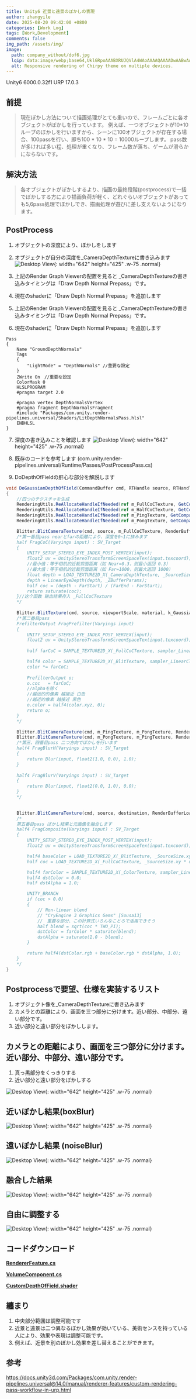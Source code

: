 ```yaml
---
title: Unity6 近景と遠景のぼかしの表現
author: zhangyile
date: 2025-08-20 09:42:00 +0800
categories: [Work Log]
tags: [Work,Development]
comments: false
img_path: /assets/img/
image:
  path: company_without/dof6.jpg
  lqip: data:image/webp;base64,UklGRpoAAABXRUJQVlA4WAoAAAAQAAAADwAABwAAQUxQSDIAAAARL0AmbZurmr57yyIiqE8oiG0bejIYEQTgqiDA9vqnsUSI6H+oAERp2HZ65qP/VIAWAFZQOCBCAAAA8AEAnQEqEAAIAAVAfCWkAALp8sF8rgRgAP7o9FDvMCkMde9PK7euH5M1m6VWoDXf2FkP3BqV0ZYbO6NA/VFIAAAA
  alt: Responsive rendering of Chirpy theme on multiple devices.
---
```


Unity6 6000.0.32f1
URP 17.0.3

## 前提

> 現在ぼかし方法について描画処理がとても重いので、フレームごとに各オブジェクトがぼかしを行っています。
> 例えば、一つオブジェクトが10*10ループのぼかしを行いますから、シーンに100オブジェクトが存在する場合、100passを行い、即ち100 * 10 * 10 = 10000ループします。
> pass数が多ければ多い程、処理が重くなり、フレーム数が落ち、ゲームが滑らかにならないです。

## 解決方法

> 各オブジェクトがぼかしするより、描画の最終段階(postprocess)で一括でぼかしする方により描画負荷が軽く、どれぐらいオブジェクトがあっても5,6pass処理でぼかしでき、描画処理が遊びに差し支えないようになります。

## PostProcess

1. オブジェクトの深度により、ぼかしをします
2. オブジェクトが自分の深度を_CameraDepthTextureに書き込みます
![Desktop View](company_without/dof1.png){: width="642" height="425" .w-75 .normal}

3. 上記のRender Graph Viewerの配置を見ると _CameraDepthTextureの書き込みタイミングは「Draw Depth Normal Prepass」です。
4. 現在のshaderに「Draw Depth Normal Prepass」を追加します

5. 上記のRender Graph Viewerの配置を見ると _CameraDepthTextureの書き込みタイミングは「Draw Depth Normal Prepass」です。
6. 現在のshaderに「Draw Depth Normal Prepass」を追加します

```hlsl
Pass
{
    Name "GroundDepthNormals"
    Tags
    {
        "LightMode" = "DepthNormals" //重要な設定
    }
    ZWrite On　//重要な設定
    ColorMask 0
    HLSLPROGRAM
    #pragma target 2.0

    #pragma vertex DepthNormalsVertex
    #pragma fragment DepthNormalsFragment
    #include "Packages/com.unity.render-pipelines.universal/Shaders/LitDepthNormalsPass.hlsl"
    ENDHLSL
}
```

7. 深度の書き込みことを確認します
![Desktop View](company_without/dof2.jpg){: width="642" height="425" .w-75 .normal}

8. 既存のコードを参考します (com.unity.render-pipelines.universal/Runtime/Passes/PostProcessPass.cs)
9. DoDepthOfFieldの肝心な部分を解説します

```csharp
void DoGaussianDepthOfField(CommandBuffer cmd, RTHandle source, RTHandle destination, Rect pixelRect, bool enableAlphaOutput)
{
	//四つのテクスチャを生成
    RenderingUtils.ReAllocateHandleIfNeeded(ref m_FullCoCTexture, GetCompatibleDescriptor(m_Descriptor.width, m_Descriptor.height, m_GaussianCoCFormat), FilterMode.Bilinear, TextureWrapMode.Clamp, name: "_FullCoCTexture");
    RenderingUtils.ReAllocateHandleIfNeeded(ref m_HalfCoCTexture, GetCompatibleDescriptor(wh, hh, m_GaussianCoCFormat), FilterMode.Bilinear, TextureWrapMode.Clamp, name: "_HalfCoCTexture");
    RenderingUtils.ReAllocateHandleIfNeeded(ref m_PingTexture, GetCompatibleDescriptor(wh, hh, GraphicsFormat.R16G16B16A16_SFloat), FilterMode.Bilinear, TextureWrapMode.Clamp, name: "_PingTexture");
    RenderingUtils.ReAllocateHandleIfNeeded(ref m_PongTexture, GetCompatibleDescriptor(wh, hh, GraphicsFormat.R16G16B16A16_SFloat), FilterMode.Bilinear, TextureWrapMode.Clamp, name: "_PongTexture");

    Blitter.BlitCameraTexture(cmd, source, m_FullCoCTexture, RenderBufferLoadAction.DontCare, RenderBufferStoreAction.Store, material, k_GaussianDoFPassComputeCoc);
    /*第一番目pass nearとfarの距離により、深度を0~1に挟みます
    half FragCoC(Varyings input) : SV_Target
    {
        UNITY_SETUP_STEREO_EYE_INDEX_POST_VERTEX(input);
        float2 uv = UnityStereoTransformScreenSpaceTex(input.texcoord);
        //最小值：等于相机的近裁剪面距离（如 Near=0.3，则最小返回 0.3）
        //最大值：等于相机的远裁剪面距离（如 Far=1000，则最大返回 1000）
        float depth = LOAD_TEXTURE2D_X(_CameraDepthTexture, _SourceSize.xy * uv).x;
        depth = LinearEyeDepth(depth, _ZBufferParams);
        half coc = (depth - FarStart) / (FarEnd - FarStart);
        return saturate(coc);
    }//这个函数 输出结果存入 _FullCoCTexture
    */		
	
    Blitter.BlitTexture(cmd, source, viewportScale, material, k_GaussianDoFPassDownscalePrefilter);
    /*第二番目pass 
    PrefilterOutput FragPrefilter(Varyings input)
    {
        UNITY_SETUP_STEREO_EYE_INDEX_POST_VERTEX(input);
        float2 uv = UnityStereoTransformScreenSpaceTex(input.texcoord);
    
        half farCoC = SAMPLE_TEXTURE2D_X(_FullCoCTexture, sampler_LinearClamp, uv).x;

        half4 color = SAMPLE_TEXTURE2D_X(_BlitTexture, sampler_LinearClamp, uv);
        color *= farCoC;
    
        PrefilterOutput o;
        o.coc   = farCoC;
        //alphaを除く
        //越远的的像素 越接近 白色
        //越近的像素 越接近 黑色
        o.color = half4(color.xyz, 0);
        return o;
    }
    */

    Blitter.BlitCameraTexture(cmd, m_PingTexture, m_PongTexture, RenderBufferLoadAction.DontCare, RenderBufferStoreAction.Store, material, k_GaussianDoFPassBlurH);
    Blitter.BlitCameraTexture(cmd, m_PongTexture, m_PingTexture, RenderBufferLoadAction.DontCare, RenderBufferStoreAction.Store, material, k_GaussianDoFPassBlurV);
    /*第三、四番目pass 二つ方向でぼかしを行います
    half4 FragBlurH(Varyings input) : SV_Target
    {
        return Blur(input, float2(1.0, 0.0), 1.0);
    }
    
    half4 FragBlurV(Varyings input) : SV_Target
    {
        return Blur(input, float2(0.0, 1.0), 0.0);
    }
    */

		
    Blitter.BlitCameraTexture(cmd, source, destination, RenderBufferLoadAction.DontCare, RenderBufferStoreAction.Store, material, k_GaussianDoFPassComposite);
    /*
    第五番目pass ぼかし結果と元画像を融合します
    half4 FragComposite(Varyings input) : SV_Target
    {
        UNITY_SETUP_STEREO_EYE_INDEX_POST_VERTEX(input);
        float2 uv = UnityStereoTransformScreenSpaceTex(input.texcoord);

        half4 baseColor = LOAD_TEXTURE2D_X(_BlitTexture, _SourceSize.xy * uv);
        half coc = LOAD_TEXTURE2D_X(_FullCoCTexture, _SourceSize.xy * uv).x;

        half4 farColor = SAMPLE_TEXTURE2D_X(_ColorTexture, sampler_LinearClamp, uv);
        half4 dstColor = 0.0;
        half dstAlpha = 1.0;

        UNITY_BRANCH
        if (coc > 0.0)
        {
            // Non-linear blend
            // "CryEngine 3 Graphics Gems" [Sousa13]
            //　重要な部分、この計算式いろんなことろで活用できそう
            half blend = sqrt(coc * TWO_PI);
            dstColor = farColor * saturate(blend);
            dstAlpha = saturate(1.0 - blend);
        }

        return half4(dstColor.rgb + baseColor.rgb * dstAlpha, 1.0);
    }
    */
}
```

## Postprocessで要望、仕様を実装するリスト

1. オブジェクト像を_CameraDepthTextureに書き込みます
2. カメラとの距離により、画面を三つ部分に分けます。近い部分、中部分、遠い部分です。
3. 近い部分と遠い部分をぼかしします。

## カメラとの距離により、画面を三つ部分に分けます。近い部分、中部分、遠い部分です。

1. 真っ黒部分をくっきりする
2. 近い部分と遠い部分をぼかしする

![Desktop View](company_without/dof3.png){: width="642" height="425" .w-75 .normal}

## 近いぼかし結果(boxBlur)
![Desktop View](company_without/dof5.jpg){: width="642" height="425" .w-75 .normal}

## 遠いぼかし結果 (noiseBlur)
![Desktop View](company_without/dof4.jpg){: width="642" height="425" .w-75 .normal}

## 融合した結果
![Desktop View](company_without/dof6.jpg){: width="642" height="425" .w-75 .normal}

## 自由に調整する
![Desktop View](company_without/dof7.jpg){: width="642" height="425" .w-75 .normal}

## コードダウンロード
[**RendererFeature.cs**][RenderFeature]

[**VolumeComponent.cs**][VolumeComponent]

[**CustomDepthOfField.shader**][Shader]

## 纏まり

1. 中央部分範囲は調整可能です
2. 近景と遠景は二つ異なるぼかし効果が効いている、美術センスを持っている人により、効果や表現は調整可能です。
3. 例えば、近景を別のぼかし効果を差し替えることができます。

## 参考

https://docs.unity3d.com/Packages/com.unity.render-pipelines.universal@14.0/manual/renderer-features/custom-rendering-pass-workflow-in-urp.html


[RenderFeature]: https://github.com/zhangyile1991911/UnityShowcase/blob/main/Assets/PostprocessEffect/blur/CustomDepthOfFieldRendererFeature.cs
[VolumeComponent]: https://github.com/zhangyile1991911/UnityShowcase/blob/main/Assets/PostprocessEffect/blur/CustomDepthOfFieldVolumeComponent.cs
[Shader]: https://github.com/zhangyile1991911/UnityShowcase/blob/main/Assets/PostprocessEffect/blur/CustomDepthOfField.shader